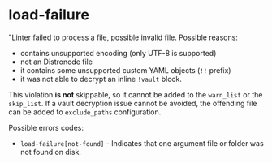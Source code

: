 # load-failure

"Linter failed to process a file, possible invalid file. Possible reasons:

- contains unsupported encoding (only UTF-8 is supported)
- not an Distronode file
- it contains some unsupported custom YAML objects (`!!` prefix)
- it was not able to decrypt an inline `!vault` block.

This violation **is not** skippable, so it cannot be added to the `warn_list` or
the `skip_list`. If a vault decryption issue cannot be avoided, the offending
file can be added to `exclude_paths` configuration.

Possible errors codes:

- `load-failure[not-found]` - Indicates that one argument file or folder was not
  found on disk.
